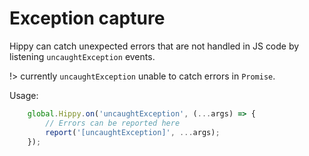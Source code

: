 # Exception capture

Hippy can catch unexpected errors that are not handled in JS code by listening `uncaughtException` events.

!> currently `uncaughtException` unable to catch errors in `Promise`.

Usage:

```javascript
    global.Hippy.on('uncaughtException', (...args) => {
        // Errors can be reported here
        report('[uncaughtException]', ...args);
    });
```
